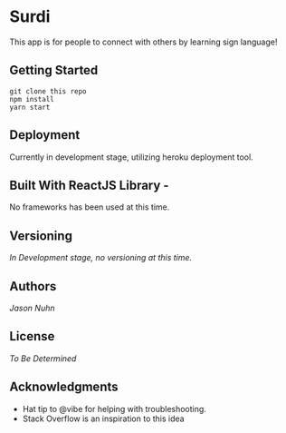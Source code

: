 # Surdi
This app is for people to connect with others by learning sign language!

## Getting Started
```
git clone this repo
npm install
yarn start
```
<!-- ### Prerequisites
What things you need to install the software and how to install them

Give examples -->
<!-- ### Installing
A step by step series of examples that tell you have to get a development env running

Say what the step will be

Give the example
And repeat

until finished
End with an example of getting some data out of the system or using it for a little demo

## Running the tests
Explain how to run the automated tests for this system -->

<!-- ### Break down into end to end tests
Explain what these tests test and why

Give an example -->
<!-- ### And coding style tests
Explain what these tests test and why

Give an example -->
## Deployment
Currently in development stage, utilizing heroku deployment tool.

## Built With ReactJS Library -
No frameworks has been used at this time.

<!-- ## Contributing
Please read CONTRIBUTING.md for details on our code of conduct, and the process for submitting pull requests to us. -->

## Versioning
*In Development stage, no versioning at this time.*

## Authors
*Jason Nuhn*

## License
*To Be Determined*

## Acknowledgments
- Hat tip to @vibe for helping with troubleshooting.
- Stack Overflow is an inspiration to this idea